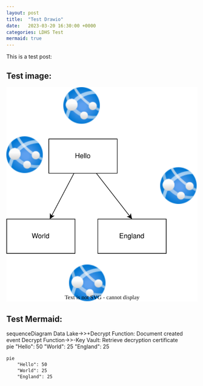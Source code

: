 ```yaml
---
layout: post
title:  "Test Drawio"
date:   2023-03-20 16:30:00 +0000
categories: LDHS Test
mermaid: true
---
```


This is a test post:

## Test image:
![Alt text](/drawings/test.drawio.svg)


## Test Mermaid:

<div class="mermaid">
sequenceDiagram
    Data Lake->>+Decrypt Function: Document created event
    Decrypt Function->>-Key Vault: Retrieve decryption certificate
</div>

<div class="mermaid">
    pie
        "Hello": 50
        "World": 25
        "England": 25
</div>

```mermaid!
pie
    "Hello": 50
    "World": 25
    "England": 25
```